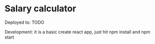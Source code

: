 # Salary calculator

Deployed to: TODO

Development: it is a basic create react app, just hit npm install and npm start
